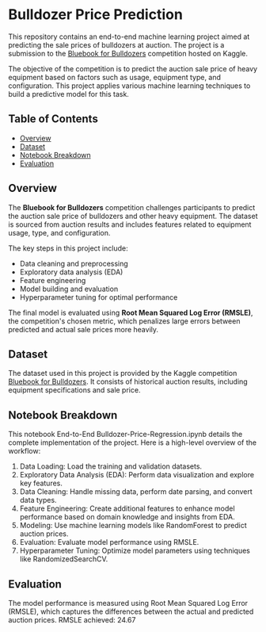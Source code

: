 # Bulldozer Price Prediction

This repository contains an end-to-end machine learning project aimed at predicting the sale prices of bulldozers at auction. The project is a submission to the [Bluebook for Bulldozers](https://www.kaggle.com/competitions/bluebook-for-bulldozers/overview) competition hosted on Kaggle.

The objective of the competition is to predict the auction sale price of heavy equipment based on factors such as usage, equipment type, and configuration. This project applies various machine learning techniques to build a predictive model for this task.

## Table of Contents
- [Overview](#overview)
- [Dataset](#dataset)
- [Notebook Breakdown](#notebook-breakdown)
- [Evaluation](#evaluation)

## Overview
The **Bluebook for Bulldozers** competition challenges participants to predict the auction sale price of bulldozers and other heavy equipment. The dataset is sourced from auction results and includes features related to equipment usage, type, and configuration.

The key steps in this project include:
- Data cleaning and preprocessing
- Exploratory data analysis (EDA)
- Feature engineering
- Model building and evaluation
- Hyperparameter tuning for optimal performance

The final model is evaluated using **Root Mean Squared Log Error (RMSLE)**, the competition's chosen metric, which penalizes large errors between predicted and actual sale prices more heavily.

## Dataset
The dataset used in this project is provided by the Kaggle competition [Bluebook for Bulldozers](https://www.kaggle.com/competitions/bluebook-for-bulldozers/data). It consists of historical auction results, including equipment specifications and sale price.

## Notebook Breakdown
This notebook End-to-End Bulldozer-Price-Regression.ipynb details the complete implementation of the project. Here is a high-level overview of the workflow:

1. Data Loading: Load the training and validation datasets.
2. Exploratory Data Analysis (EDA): Perform data visualization and explore key features.
3. Data Cleaning: Handle missing data, perform date parsing, and convert data types.
4. Feature Engineering: Create additional features to enhance model performance based on domain knowledge and insights from EDA.
5. Modeling: Use machine learning models like RandomForest to predict auction prices.
6. Evaluation: Evaluate model performance using RMSLE.
7. Hyperparameter Tuning: Optimize model parameters using techniques like RandomizedSearchCV.

## Evaluation
The model performance is measured using Root Mean Squared Log Error (RMSLE), which captures the differences between the actual and predicted auction prices. 
RMSLE achieved: 24.67 
